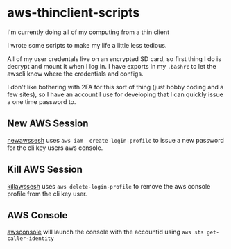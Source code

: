 # aws-thinclient-scripts

I'm currently doing all of my computing from a thin client

I wrote some scripts to make my life a little less tedious. 

All of my user credentals live on an encrypted SD card, so first thing I do is decrypt and mount it when I log in. I have exports in my `.bashrc` to let the awscli know where the credentials and configs. 

I don't like bothering with 2FA for this sort of thing (just hobby coding and a few sites), so I have an account I use for developing that I can quickly issue a one time password to.

## New AWS Session
[newawssesh](./newawssesh) uses `aws iam  create-login-profile` to issue a new password for the cli key users aws console. 

## Kill AWS Session
[killawssesh](./killawssesh) uses `aws delete-login-profile` to remove the aws console profile from the cli key user. 

## AWS Console
[awsconsole](./awsconsole) will launch the console with the accountid using `aws sts get-caller-identity`